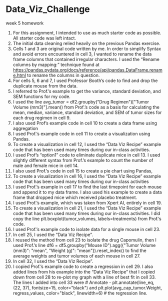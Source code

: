 # Data_Viz_Challenge
week 5 homework

1. For this assignment, I intended to use as much starter code as possible. All starter code
was left intact.
2. The initial data cleaning relied heavily on the previous Pandas exercise.
3. Cells 1 and 3 are original code written by me. In order to simplify Syntax and avoid errors
encountered in cell 3, I wanted to rename the data frame columns that contained irregular
characters. I used the “Rename columns by mapping:” technique found at
https://pandas.pydata.org/docs/reference/api/pandas.DataFrame.rename.html to rename
the columns in question.
4. For cells 5, 6 and 7, I used Professor Booth’s code to find and drop the duplicate mouse
from the data.
5. I referred to Prof.’s example to get the variance, standard deviation, and SEM functions for
my code.
6. I used the line avg_tumor = df2.groupby("Drug Regimen")["Tumor Volume
(mm3)"].mean() from Prof.’s code as a basis for calculating the mean, median, variance,
standard deviation, and SEM of tumor sizes for each drug regimen in cell 9.
7. I also used Prof’s example code in cell 10 to create a data frame using aggregation
8. I used Prof.’s example code in cell 11 to create a visualization using Pandas.
9. To create a visualization in cell 12, I used the “Data Viz Recipe” example code that has been
used many times during our in-class activities.
10. I used Prof’s “option1” code to eliminate duplicate mice in cell 13. I used slightly different
syntax from Prof.’s example to count the number of male and female mice in cell 14.
11. I also used Prof.’s code in cell 15 to create a pie chart using Pandas,
12. To create a visualization in cell 16, I used the “Data Viz Recipe” example code that has been
used many times during our in-class activities
13. I used Prof.’s example in cell 17 to find the last timepoint for each mouse and append it to
my data frame. I also used his example to create a data frame that dropped mice which
received placebo treatment.
14. I used Prof.’s example, which was taken from Xpert AI, entirely in cell 19.
15. To create a visualization in cell 21, I used the “Data Viz Recipe” example code that has been
used many times during our in-class activities. I did copy the line
plt.boxplot(tumor_volumes, labels=treatments) from Prof.’s code.
16. I used Prof.’s example code to isolate data for a single mouse in cell 23.
17. In cell 25, I used the “Data Viz Recipe”.
18. I reused the method from cell 23 to isolate the drug Capomulin, then I used Prof.’s line df6
= df5.groupby("Mouse ID").agg({"Tumor Volume (mm3)": "mean", "Weight (g)":
"mean"}).reset_index() to find the average weights and tumor volumes of each mouse in
cell 27.
19. In cell 32, I used the “Data Viz Recipe”.
20. I copied Prof.’s example code to create a regression in cell 29. I also added lines from his
example into the “Data Viz Recipe” that I copied down from cell 28 to re-plot my graph with
a line of best fit in cell 33. The lines I added into cell 33 were # Annotate -
plt.annotate(line_eq, (22, 37), fontsize=15, color="black") and
plt.plot(avg_cap_tumor.Weight, regress_values, color="black", linewidth=6) #
the regression line.

